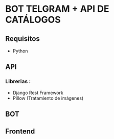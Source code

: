 # BOT TELGRAM + API DE CAT&Aacute;LOGOS
## Requisitos
- Python
## API 
### Librerias :
-  Django Rest Framework
-  Pillow (Tratamiento de im&aacute;genes)

## BOT
## Frontend
